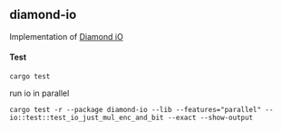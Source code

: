 ## diamond-io

Implementation of [Diamond iO](https://eprint.iacr.org/2025/236)

#### Test

```
cargo test 
```


run io in parallel
```
cargo test -r --package diamond-io --lib --features="parallel" -- io::test::test_io_just_mul_enc_and_bit --exact --show-output
```